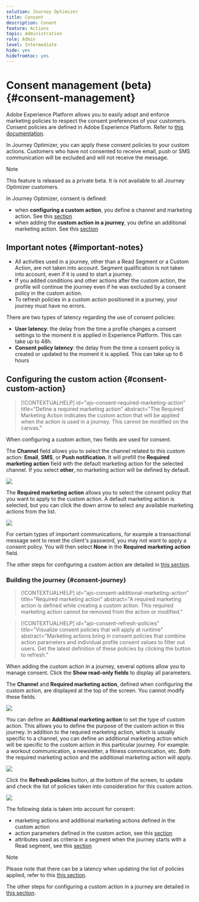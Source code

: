 ```yaml
---
solution: Journey Optimizer
title: Consent
description: Conent
feature: Actions
topic: Administration
role: Admin
level: Intermediate
hide: yes
hidefromtoc: yes
---
```

# Consent management (beta) {#consent-management}

Adobe Experience Platform allows you to easily adopt and enforce marketing policies to respect the consent preferences of your customers. Consent policies are defined in Adobe Experience Platform. Refer to [this documentation](https://experienceleague.adobe.com/docs/experience-platform/data-governance/policies/user-guide.html?lang=en#consent-policy).

In Journey Optimizer, you can apply these consent policies to your custom actions. Customers who have not consented to receive email, push or SMS communication will be excluded and will not receive the message. 

>[!NOTE]
>
>This feature is released as a private beta. It is not available to all Journey Optimizer customers.

In Journey Optimizer, consent is defined:

* when **configuring a custom action**, you define a channel and marketing action. See this [section](../action/consent.md#consent-custom-action)
* when adding the **custom action in a journey**, you define an additional marketing action. See this [section](../action/consent.md#consent-journey)

## Important notes {#important-notes}

* All activities used in a journey, other than a Read Segment or a Custom Action, are not taken into account. Segment qualification is not taken into account, even if it is used to start a journey.
* If you added conditions and other actions after the custom action, the profile will continue the journey even if he was excluded by a consent policy in the custom action.
* To refresh policies in a custom action positioned in a journey, your journey must have no errors. 

There are two types of latency regarding the use of consent policies:

* **User latency**: the delay from the time a profile changes a consent settings to the moment it is applied in Experience Platform. This can take up to 48h. 
* **Consent policy latency**: the delay from the time a consent policy is created or updated to the moment it is applied. This can take up to 6 hours

## Configuring the custom action {#consent-custom-action}

>[!CONTEXTUALHELP]
>id="ajo-consent-required-marketing-action"
>title="Define a required marketing action"
>abstract="The Required Marketing Action indicates the custom action that will be applied when the action is used in a journey. This cannot be modified on the canvas." 

When configuring a custom action, two fields are used for consent.

The **Channel** field allows you to select the channel related to this custom action: **Email**, **SMS**, or **Push notification**. It will prefill the **Required marketing action** field with the default marketing action for the selected channel. If you select **other**, no marketing action will be defined by default. 

![](assets/consent1.png)

The **Required marketing action** allows you to select the consent policy that you want to apply to the custom action. A default marketing action is selected, but you can click the down arrow to select any available marketing actions from the list.

![](assets/consent2.png)

For certain types of important communications, for example a transactional message sent to reset the client's password, you may not want to apply a consent policy. You will then select **None** in the **Required marketing action** field.

The other steps for configuring a custom action are detailed in [this section](../action/about-custom-action-configuration.md#consent-management).  

### Building the journey {#consent-journey}

>[!CONTEXTUALHELP]
>id="ajo-consent-additional-marketing-action"
>title="Required marketing action"
>abstract="A required marketing action is defined while creating a custom action. This required marketing action cannot be removed from the action or modified." 

>[!CONTEXTUALHELP]
>id="ajo-consent-refresh-policies"
>title="Visualize consent policies that will apply at runtime"
>abstract="Marketing actions bring in consent policies that combine action parameters and individual profile consent values to filter out users. Get the latest definition of these policies by clicking the button to refresh." 

When adding the custom action in a journey, several options allow you to manage consent. Click the **Show read-only fields** to display all parameters.

The **Channel** and **Required marketing action**, defined when configuring the custom action, are displayed at the top of the screen. You cannot modify these fields.

![](assets/consent4.png)

You can define an **Additional marketing action** to set the type of custom action. This allows you to define the purpose of the custom action in this journey. In addition to the required marketing action, which is usually specific to a channel, you can define an additional marketing action which will be specific to the custom action in this particular journey. For example: a workout communication, a newsletter, a fitness communication, etc. Both the required marketing action and the additional marketing action will apply.

![](assets/consent3.png)

Click the **Refresh policies** button, at the bottom of the screen, to update and check the list of policies taken into consideration for this custom action. 

![](assets/consent5.png)

The following data is taken into account for consent:

* marketing actions and additional marketing actions defined in the custom action
* action parameters defined in the custom action, see this [section](../action/about-custom-action-configuration.md#define-the-message-parameters) 
* attributes used as criteria in a segment when the journey starts with a Read segment, see this [section](../building-journeys/read-segment.md) 

>[!NOTE]
>
>Please note that there can be a latency when updating the list of policies applied, refer to this [this section](../action/consent.md#important-notes).

The other steps for configuring a custom action in a journey are detailed in [this section](../building-journeys/using-custom-actions.md). 
